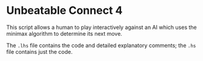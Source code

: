 # Unbeatable Connect 4

This script allows a human to play interactively against an AI which uses the minimax algorithm to determine its next move.

The `.lhs` file contains the code and detailed explanatory comments; the `.hs` file contains just the code.
